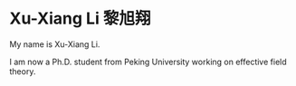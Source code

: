 # Xu-Xiang Li 黎旭翔

My name is Xu-Xiang Li.

I am now a Ph.D. student from Peking University working on effective field theory.
